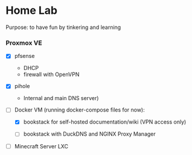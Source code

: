 # Home Lab
Purpose: to have fun by tinkering and learning

### Proxmox VE

- [X] pfsense
  - DHCP
  - firewall with OpenVPN
- [X] pihole
  - Internal and main DNS server)

- [ ] Docker VM (running docker-compose files for now):
  - [X] bookstack for self-hosted documentation/wiki (VPN access only)
  - [ ] bookstack with DuckDNS and NGINX Proxy Manager


- [ ] Minecraft Server LXC

